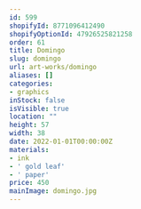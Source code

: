 ```yaml
---
id: 599
shopifyId: 8771096412490
shopifyOptionId: 47926525821258
order: 61
title: Domingo
slug: domingo
url: art-works/domingo
aliases: []
categories:
- graphics
inStock: false
isVisible: true
location: ""
height: 57
width: 38
date: 2022-01-01T00:00:00Z
materials:
- ink
- ' gold leaf'
- ' paper'
price: 450
mainImage: domingo.jpg
---
```


